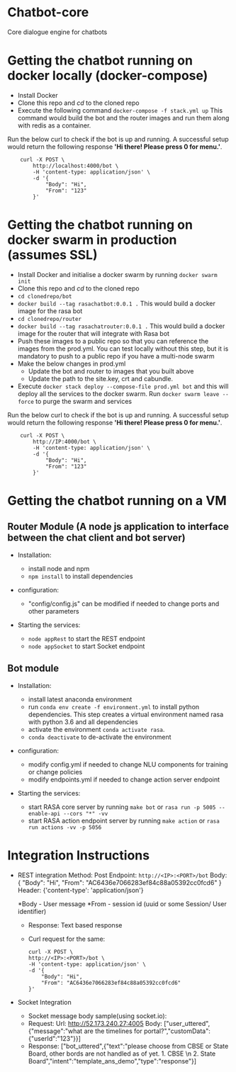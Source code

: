 # Chatbot-core
Core dialogue engine for chatbots


# Getting the chatbot running on docker locally (docker-compose)
- Install Docker
- Clone this repo and *cd* to the cloned repo
- Execute the following command `docker-compose -f stack.yml up` This command would build the bot and the router images and run them along with redis as a container.

Run the below curl to check if the bot is up and running. A successful setup would return the following response **'Hi there! Please press 0 for menu.'**. 

```
    curl -X POST \
        http://localhost:4000/bot \
        -H 'content-type: application/json' \
        -d '{
            "Body": "Hi",
            "From": "123"
        }'
```

# Getting the chatbot running on docker swarm in production (assumes SSL)
- Install Docker and initialise a docker swarm by running `docker swarm init`
- Clone this repo and *cd* to the cloned repo
- `cd clonedrepo/bot`
- `docker build --tag rasachatbot:0.0.1 .` This would build a docker image for the rasa bot
- `cd clonedrepo/router`
- `docker build --tag rasachatrouter:0.0.1 .` This would build a docker image for the router that will integrate with Rasa bot
- Push these images to a public repo so that you can reference the images from the prod.yml. You can test locally without this step, but it is mandatory to push to a public repo if you have a multi-node swarm
- Make the below changes in prod.yml 
    - Update the bot and router to images that you built above
    - Update the path to the site.key, crt and cabundle.
- Execute `docker stack deploy --compose-file prod.yml bot` and this will deploy all the services to the docker swarm. Run `docker swarm leave --force` to purge the swarm and services

Run the below curl to check if the bot is up and running. A successful setup would return the following response **'Hi there! Please press 0 for menu.'**. 

```
    curl -X POST \
        http://IP:4000/bot \
        -H 'content-type: application/json' \
        -d '{
            "Body": "Hi",
            "From": "123"
        }'
```

# Getting the chatbot running on a VM

## Router Module (A node js application to interface between the chat client and bot server)
- Installation:
    - install node and npm
    - `npm install` to install dependencies

- configuration:
    - "config/config.js" can be modified if needed to change ports and other parameters

- Starting the services:
    - `node appRest` to start the REST endpoint
    - `node appSocket` to start Socket endpoint

## Bot module
- Installation:
    - install latest anaconda environment
    - run `conda env create -f environment.yml` to install python dependencies. This step creates a virtual environment named rasa with python 3.6 and all dependencies
    - activate the environment `conda activate rasa`. 
    - `conda deactivate` to de-activate the environment

- configuration:
    - modify config.yml if needed to change NLU components for training or change policies
    - modify endpoints.yml if needed to change action server endpoint

- Starting the services:
    - start RASA core server by running `make bot` or `rasa run -p 5005 --enable-api --cors "*" -vv`
    - start RASA action endpoint server by running `make action` or `rasa run actions -vv -p 5056`

# Integration Instructions

- REST integration
    Method: Post
    Endpoint: `http://<IP>:<PORT>/bot`
    Body:
    {
        "Body": "Hi",
        "From": "AC6436e7066283ef84c88a05392cc0fcd6"
    }
    Header:
    {'content-type': 'application/json'}

    *Body - User message
    *From - session id (uuid or some Session/ User identifier)

    - Response:  Text based response

    - Curl request for the same:

		```
        curl -X POST \
        http://<IP>:<PORT>/bot \
        -H 'content-type: application/json' \
        -d '{
            "Body": "Hi",
            "From": "AC6436e7066283ef84c88a05392cc0fcd6"
        }'
		```

- Socket Integration
    - Socket message body sample(using socket.io):
    - Request:
        Url: http://52.173.240.27:4005
        Body:
        ["user_uttered",{"message":"what are the timelines for portal?","customData":{"userId":"123"}}]
    - Response: 
        ["bot_uttered",{"text":"please choose from CBSE or State Board, other bords are not handled as of yet. 1. CBSE \n 2. State Board","intent":"template_ans_demo","type":"response"}]
